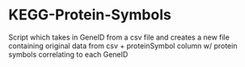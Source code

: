 # KEGG-Protein-Symbols
Script which takes in GeneID from a csv file and creates a new file containing original data from csv + proteinSymbol column w/ protein symbols correlating to each GeneID
